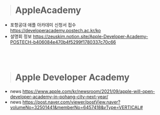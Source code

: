 > # AppleAcademy

- 포항공대 애플 아카데미 신청서 접수 https://developeracademy.postech.ac.kr/ko
- 설명회 정보 https://zeuskim.notion.site/Apple-Developer-Academy-POSTECH-b406084e470b4f5299f1780337c70c66

<br/><br/>
> # Apple Developer Academy
- news https://www.apple.com/kr/newsroom/2021/09/apple-will-open-developer-academy-in-pohang-city-next-year/  
- news https://post.naver.com/viewer/postView.naver?volumeNo=32501441&memberNo=6457418&vType=VERTICAL#
